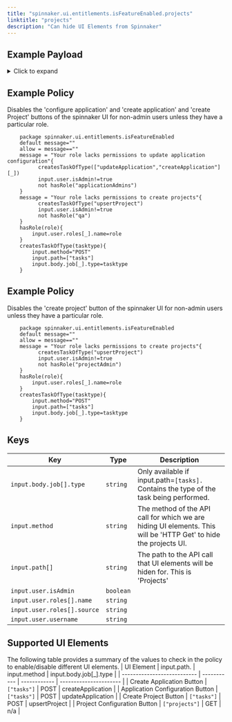 ```yaml
---
title: "spinnaker.ui.entitlements.isFeatureEnabled.projects"
linktitle: "projects"
description: "Can hide UI Elements from Spinnaker"
---
```


## Example Payload

<details><summary>Click to expand</summary>

```json
{
  "input": {
    "body": {
      "": ""
    },
    "method": "GET",
    "path": [
      "projects"
    ],
    "user": {
      "isAdmin": false,
      "roles": [
        {
          "name": "armory-io",
          "source": "GITHUB_TEAMS"
        },
        {
          "name": "productmanagers",
          "source": "GITHUB_TEAMS"
        }
      ],
      "username": "myUserName"
    }
  }
}
```
</details>

## Example Policy
Disables the 'configure application' and 'create application' and 'create Project' buttons of the spinnaker UI for non-admin users unless they have a particular role.
```rego
    package spinnaker.ui.entitlements.isFeatureEnabled
    default message=""
    allow = message==""
    message = "Your role lacks permissions to update application configuration"{
          createsTaskOfType(["updateApplication","createApplication"][_])
          input.user.isAdmin!=true
          not hasRole("applicationAdmins")
    }
    message = "Your role lacks permissions to create projects"{
          createsTaskOfType("upsertProject")
          input.user.isAdmin!=true
          not hasRole("qa")
    }
    hasRole(role){
        input.user.roles[_].name=role
    }
    createsTaskOfType(tasktype){
        input.method="POST"
        input.path=["tasks"]
        input.body.job[_].type=tasktype
    }
```
## Example Policy
Disables the 'create project' button of the spinnaker UI for non-admin users unless they have a particular role.
```rego
    package spinnaker.ui.entitlements.isFeatureEnabled
    default message=""
    allow = message==""
    message = "Your role lacks permissions to create projects"{
          createsTaskOfType("upsertProject")
          input.user.isAdmin!=true
          not hasRole("projectAdmin")
    }
    hasRole(role){
        input.user.roles[_].name=role
    }
    createsTaskOfType(tasktype){
        input.method="POST"
        input.path=["tasks"]
        input.body.job[_].type=tasktype
    }
```

## Keys

| Key                         | Type      | Description |
| --------------------------- | --------- | ----------- |
| `input.body.job[].type`     | `string`  | Only available if input.path=`[tasks].` Contains the type of the task being performed.            |
| `input.method`              | `string`  | The method of the API call for which we are hiding UI elements. This will be 'HTTP Get' to hide the projects UI.            |
| `input.path[]`              | `string`  | The path to the API call that UI elements will be hiden for. This is 'Projects'            |
| `input.user.isAdmin`        | `boolean` |             |
| `input.user.roles[].name`   | `string`  |             |
| `input.user.roles[].source` | `string`  |             |
| `input.user.username`       | `string`  |             |

## Supported UI Elements
The following table provides a summary of the values to check in the policy to enable/disable different UI elements.
| UI Element                  | input.path. | input.method | input.body.job[_].type |
| --------------------------- | ----------- | ------------ | ---------------------- |
| Create Application Button   | `["tasks"]` | POST         | createApplication      |
| Application Configuration Button   | `["tasks"]` | POST         | updateApplication      |
| Create Project Button   | `["tasks"]` | POST         | upsertProject      |
| Project Configuration Button   | `["projects"]` | GET         | n/a      |
